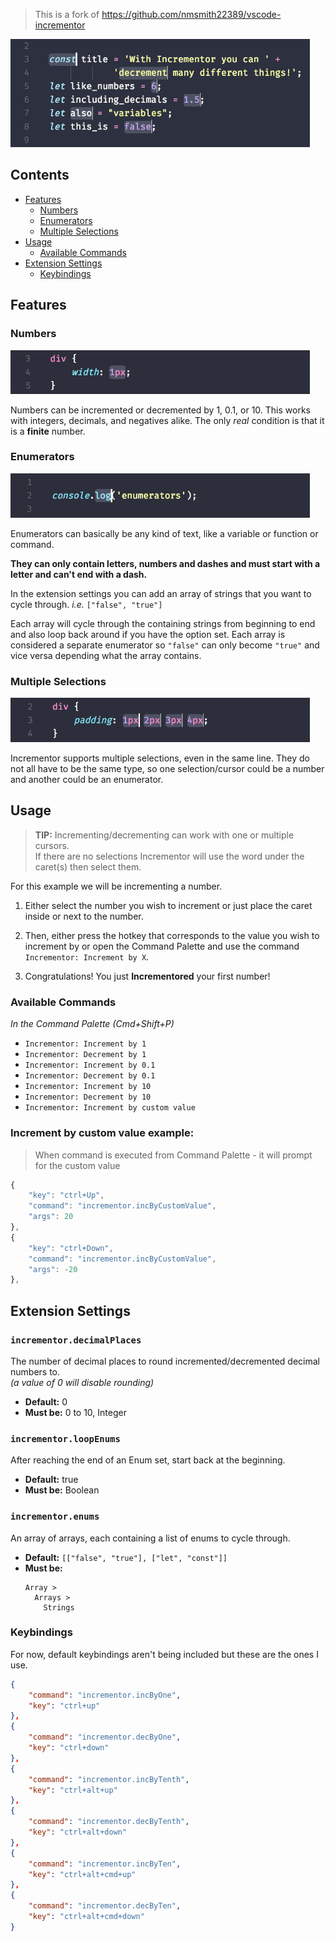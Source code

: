 > This is a fork of https://github.com/nmsmith22389/vscode-incrementor

![Demo](https://raw.githubusercontent.com/usernamehw/vscode-incrementor/master/img/demo-main.gif)

## Contents
* [Features](#features)
  * [Numbers](#numbers)
  * [Enumerators](#enumerators)
  * [Multiple Selections](#multiple-selections)
* [Usage](#usage)
  * [Available Commands](#available-commands)
* [Extension Settings](#extension-settings)
  * [Keybindings](#keybindings)

## Features

### Numbers

![Numbers](https://raw.githubusercontent.com/usernamehw/vscode-incrementor/master/img/demo-number.gif)

Numbers can be incremented or decremented by 1, 0.1, or 10. This works with integers, decimals, and negatives alike. The only *real* condition is that it is a **finite** number.

### Enumerators

![Enumerators](https://raw.githubusercontent.com/usernamehw/vscode-incrementor/master/img/demo-enumerator.gif)

Enumerators can basically be any kind of text, like a variable or function or command.

**They can only contain letters, numbers and dashes and must start with a letter and can't end with a dash.**

In the extension settings you can add an array of strings that you want to cycle through. *i.e.* `["false", "true"]`

Each array will cycle through the containing strings from beginning to end and also loop back around if you have the option set. Each array is considered a separate enumerator so `"false"` can only become `"true"` and vice versa depending what the array contains.

### Multiple Selections

![Multiple Selections](https://raw.githubusercontent.com/usernamehw/vscode-incrementor/master/img/demo-multiple-selections.gif)

Incrementor supports multiple selections, even in the same line. They do not all have to be the same type, so one selection/cursor could be a number and another could be an enumerator.

## Usage

> **TIP:** Incrementing/decrementing can work with one or multiple cursors.<br>If there are no selections Incrementor will use the word under the caret(s) then select them.

For this example we will be incrementing a number.

1) Either select the number you wish to increment or just place the caret inside or next to the number.

2) Then, either press the hotkey that corresponds to the value you wish to increment by or open the Command Palette and use the command `Incrementor: Increment by X`.

3) Congratulations! You just **Incrementored** your first number!

### Available Commands

*In the Command Palette (Cmd+Shift+P)*

* `Incrementor: Increment by 1`
* `Incrementor: Decrement by 1`
* `Incrementor: Increment by 0.1`
* `Incrementor: Decrement by 0.1`
* `Incrementor: Increment by 10`
* `Incrementor: Decrement by 10`
* `Incrementor: Increment by custom value`

### Increment by custom value example:

> When command is executed from Command Palette - it will prompt for the custom value

```js
{
    "key": "ctrl+Up",
    "command": "incrementor.incByCustomValue",
    "args": 20
},
{
    "key": "ctrl+Down",
    "command": "incrementor.incByCustomValue",
    "args": -20
},
```

## Extension Settings

### `incrementor.decimalPlaces`

The number of decimal places to round incremented/decremented decimal numbers to.<br>*(a value of 0 will disable rounding)*

* **Default:** 0
* **Must be:** 0 to 10, Integer

### `incrementor.loopEnums`

After reaching the end of an Enum set, start back at the beginning.

* **Default:** true
* **Must be:** Boolean

### `incrementor.enums`

An array of arrays, each containing a list of enums to cycle through.

* **Default:** `[["false", "true"], ["let", "const"]]`
* **Must be:**
  ```
  Array >
    Arrays >
      Strings
  ```

### Keybindings

For now, default keybindings aren't being included but these are the ones I use.

```json
{
    "command": "incrementor.incByOne",
    "key": "ctrl+up"
},
{
    "command": "incrementor.decByOne",
    "key": "ctrl+down"
},
{
    "command": "incrementor.incByTenth",
    "key": "ctrl+alt+up"
},
{
    "command": "incrementor.decByTenth",
    "key": "ctrl+alt+down"
},
{
    "command": "incrementor.incByTen",
    "key": "ctrl+alt+cmd+up"
},
{
    "command": "incrementor.decByTen",
    "key": "ctrl+alt+cmd+down"
}
```

